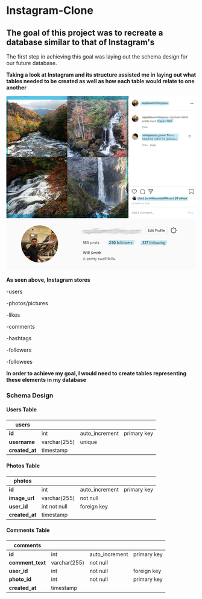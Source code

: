 # Instagram-Clone

## The goal of this project was to recreate a database similar to that of Instagram's 

The first step in achieving this goal was laying out the schema design for our future database.

**Taking a look at Instagram and its structure assisted me in laying out what tables needed to be created as well as how each table would relate to one another**


![](Images/Image%20Section.jpg)
![](Images/User%20Section.jpg)



**As seen above, Instagram stores**


-users

-photos/pictures

-likes

-comments

-hashtags

-followers

-followees


**In order to achieve my goal, I would need to create tables representing these elements in my database**




### **Schema Design**



#### **Users Table**

**users** |     |            |     |
----------|-----|------------|-----|
  **id**      | int | auto_increment | primary key
  **username** | varchar(255) | unique
  **created_at** | timestamp | 
 

#### **Photos Table**

**photos** |      |       |             |
-----------|------|-------|-------------|
**id** | int | auto_increment | primary key | 
**image_url** | varchar(255) | not null |
**user_id** | int not null | foreign key |
**created_at** | timestamp |


#### **Comments Table**

**comments** |     |     |         |
-------------|-----|-----|---------|
**id** | int | auto_increment | primary key |
**comment_text** | varchar(255) | not null|
**user_id** | int | not null | foreign key
**photo_id** | int | not null | primary key
**created_at** | timestamp |











